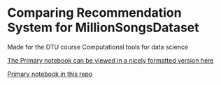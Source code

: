 # Comparing Recommendation System for MillionSongsDataset
Made for the DTU course Computational tools for data science

[The Primary notebook can be viewed in a nicely formatted version here](https://nbviewer.org/github/matijasipek/comp_tools/blob/main/Final%20notebook.ipynb)

[Primary notebook in this repo](https://github.com/matijasipek/comp_tools/blob/main/Final%20notebook.ipynb)